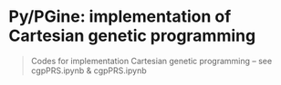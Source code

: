# Py/PGine: implementation of Cartesian genetic programming

> Codes for implementation Cartesian genetic programming – see  cgpPRS.ipynb & cgpPRS.ipynb
